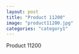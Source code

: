 ```yaml
---
layout: post
title: "Product 11200"
image: "product11200.jpg"
categories: "category1"
---
```

Product 11200

